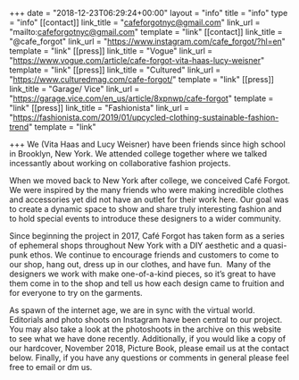 +++
date = "2018-12-23T06:29:24+00:00"
layout = "info"
title = "info"
type = "info"
[[contact]]
link_title = "cafeforgotnyc@gmail.com"
link_url = "mailto:cafeforgotnyc@gmail.com"
template = "link"
[[contact]]
link_title = "@cafe_forgot"
link_url = "https://www.instagram.com/cafe_forgot/?hl=en"
template = "link"
[[press]]
link_title = "Vogue"
link_url = "https://www.vogue.com/article/cafe-forgot-vita-haas-lucy-weisner"
template = "link"
[[press]]
link_title = "Cultured"
link_url = "https://www.culturedmag.com/cafe-forgot/"
template = "link"
[[press]]
link_title = "Garage/ Vice"
link_url = "https://garage.vice.com/en_us/article/8xpnwp/cafe-forgot"
template = "link"
[[press]]
link_title = "Fashionista"
link_url = "https://fashionista.com/2019/01/upcycled-clothing-sustainable-fashion-trend"
template = "link"

+++
We (Vita Haas and Lucy Weisner) have been friends since high school in Brooklyn, New York. We attended college together where we talked incessantly about working on collaborative fashion projects.

  
When we moved back to New York after college, we conceived Café Forgot. We were inspired by the many friends who were making incredible clothes and accessories yet did not have an outlet for their work here. Our goal was to create a dynamic space to show and share truly interesting fashion and to hold special events to introduce these designers to a wider community. 

  
Since beginning the project in 2017, Café Forgot has taken form as a series of ephemeral shops throughout New York with a DIY aesthetic and a quasi-punk ethos. We continue to encourage friends and customers to come to our shop, hang out, dress up in our clothes, and have fun.  Many of the designers we work with make one-of-a-kind pieces, so it’s great to have them come in to the shop and tell us how each design came to fruition and for everyone to try on the garments. 

  
As spawn of the internet age, we are in sync with the virtual world. Editorials and photo shoots on Instagram have been central to our project. You may also take a look at the photoshoots in the archive on this website to see what we have done recently. Additionally, if you would like a copy of our hardcover, November 2018, Picture Book, please email us at the contact below. Finally, if you have any questions or comments in general please feel free to email or dm us.